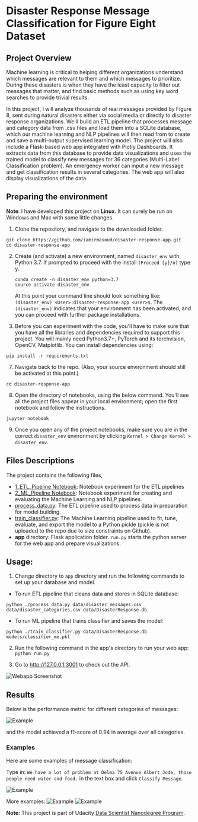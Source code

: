 # Disaster Response Message Classification for Figure Eight Dataset

## Project Overview

 
Machine learning is critical to helping different organizations understand which messages are relevant to them and which messages to prioritize. During these disasters is when they have the least capacity to filter out messages that matter, and find basic methods such as using key word searches to provide trivial results. 


In this project, I will analyze thousands of real messages provided by Figure 8, sent during natural disasters either via social media or directly to disaster response organizations. We'll build an ETL pipeline that processes message and category data from .csv files and load them into a SQLite database, which our machine learning and NLP pipelines will then read from to create and save a multi-output supervised learning model. The project will also include a Flask-based web app integrated with Plotly Dashboards. It extracts data from this database to provide data visualizations and uses the trained model to classify new messages for 36 categories (Multi-Label Classification problem). An emergency worker can input a new message and get classification results in several categories. The web app will also display visualizations of the data.


## Preparing the environment
**Note**: I have developed this project on __Linux__. It can surely be run on Windows and Mac with some little changes.

1. Clone the repository, and navigate to the downloaded folder.
```
git clone https://github.com/iamirmasoud/disaster-response-app.git
cd disaster-response-app
```

2. Create (and activate) a new environment, named `disaster_env` with Python 3.7. If prompted to proceed with the install `(Proceed [y]/n)` type y.

	```shell
	conda create -n disaster_env python=3.7
	source activate disaster_env
	```
	
	At this point your command line should look something like: `(disaster_env) <User>:disaster-response-app <user>$`. The `(disaster_env)` indicates that your environment has been activated, and you can proceed with further package installations.

6. Before you can experiment with the code, you'll have to make sure that you have all the libraries and dependencies required to support this project. You will mainly need Python3.7+, PyTorch and its torchvision, OpenCV, Matplotlib. You can install  dependencies using:
```
pip install -r requirements.txt
```

7. Navigate back to the repo. (Also, your source environment should still be activated at this point.)
```shell
cd disaster-response-app
```

8. Open the directory of notebooks, using the below command. You'll see all the project files appear in your local environment; open the first notebook and follow the instructions.
```shell
jupyter notebook
```

9. Once you open any of the project notebooks, make sure you are in the correct `disaster_env` environment by clicking `Kernel > Change Kernel > disaster_env`.


## Files Descriptions
The project contains the following files,

* [1_ETL_Pipeline Notebook](1_ETL_Pipeline.ipynb): Notebook experiment for the ETL pipelines
* [2_ML_Pipeline Notebook](2_ML_Pipeline.ipynb): Notebook experiment for creating and evaluating the Machine Learning and NLP pipelines.
* [process_data.py](app/process_data.py): The ETL pipeline used to process data in preparation for model building.
* [train_classifier.py](app/train_classifier.py): The Machine Learning pipeline used to fit, tune, evaluate, and export the model to a Python pickle (pickle is not uploaded to the repo due to size constraints on Github).
* __app__ directory: Flask application folder. `run.py` starts the python server for the web app and prepare visualizations.


## Usage:

1. Change directory to `app` directory and run the following commands to set up your database and model.

* To run ETL pipeline that cleans data and stores in SQLite database:

```shell
python ./process_data.py data/disaster_messages.csv data/disaster_categories.csv data/DisasterResponse.db
```

* To run ML pipeline that trains classifier and saves the model:

```shell
python ./train_classifier.py data/DisasterResponse.db models/classifier_me.pkl
```

2. Run the following command in the app's directory to run your web app:
    `python run.py`

3. Go to http://127.0.0.1:3001 to check out the API.

![Webapp Screenshot](assets/disasterapp_screenshot.png)


## Results
Below is the performance metric for different categories of messages:

![Example](assets/performance.png)

and the model achieved a f1-score of 0.94 in average over all categories.

### Examples
Here are some examples of message classification:

Type in: `We have a lot of problem at Delma 75 Avenue Albert Jode, those people need water and food.`
in the text box and click `Classify Message`.

![Example](assets/Example_2.png)

More examples:
![Example](assets/Example_1.png)
![Example](assets/Example_3.png)



**Note:** This project is part of Udacity [Data Scientist Nanodegree Program](https://www.udacity.com/course/data-scientist-nanodegree--nd025).
